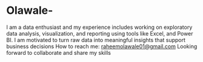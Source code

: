 # Olawale-
I am a data enthusiast and my experience includes working on exploratory data analysis, visualization, and reporting using tools like Excel, and Power BI. I am motivated to turn raw data into meaningful insights that support business decisions How to reach me: raheemolawale01@gmail.com Looking forward to collaborate and share my skills
